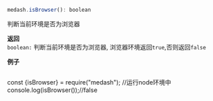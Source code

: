 ```js
medash.isBrowser(): boolean 
```
判断当前环境是否为浏览器  

**返回**  
`boolean:` 判断当前环境是否为浏览器, 浏览器环境返回`true`,否则返回`false`

**例子**
```js

```
<me-embed>
const {isBrowser} = require("medash");
//运行node环境中
console.log(isBrowser());//false
</me-embed>